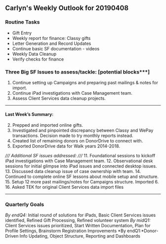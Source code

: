 ## Carlyn's Weekly Outlook for 20190408
### Routine Tasks
* Gift Entry
* Weekly report for finance: Classy gifts
* Letter Generation and Record Updates
* Continue basic SF documentation - videos
* Weekly Data Cleanup
* Verify checks for finance

### Three Big SF Issues to assess/tackle: [potential blocks***]
1. Continue setting up Campaigns and preparing past mailings & notes for import.
3. Continue iPad investigations with Case Management team. 
4. Assess Client Services data cleanup projects.

- - - -
#### Last Week’s Summary:
2. Prepped and imported online gifts.
7. Investigated and pinpointed discrepancy between Classy and WePay transactions.  Decision made to try monthly reports instead.
8. Created list of remaining donors on DonorDrive to connect with. 
9. Exported DonorDrive data for Walk years 2014-2018. 

*/// Additional SF issues addressed: ///*
11. Foundational sessions to kickoff iPad investigations with Case Management team.
12. Observational desk sessions for initial glimpse into iPad issues and connected desktop issues. 
13. Discussed data cleanup issue of case ownership with team. 
14. Continued to complete online SF lessons about mobile setup and structure.
15. Setup 12 more past mailings/notes for Campaigns structure.  Imported 6.
16. Asked TEK for original Client Services data import files

- - - -
### Quarterly Goals
*By endQ4:* Initial round of solutions for iPads, Basic Client Services issues identified, Refined Gift Processing, Refined volunteer system
*By midQ1:* Client Services issues prioritized, Start Written Documentation, Plan for Profile Settings, Brainstorm Registration Improvements
*By endQ1:*Donor-Driven Info Updating, Object Structure, Reporting and Dashboards
<!--stackedit_data:
eyJoaXN0b3J5IjpbLTYyNTg3ODg2Nyw0Nzc0MjY4ODddfQ==
-->